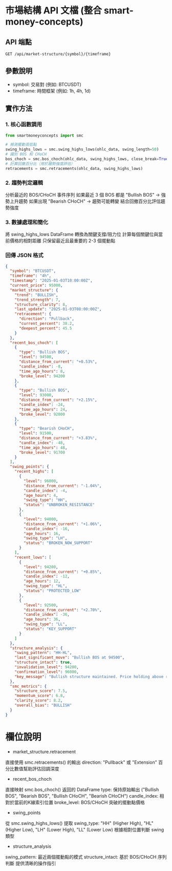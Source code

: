 # 市場結構 API 文檔 (整合 smart-money-concepts)

## API 端點

`GET /api/market-structure/{symbol}/{timeframe}`

## 參數說明

- symbol: 交易對 (例如: BTCUSDT)
- timeframe: 時間框架 (例如: 1h, 4h, 1d)

## 實作方法

### 1. 核心函數調用

```python
from smartmoneyconcepts import smc

# 檢測擺動高低點
swing_highs_lows = smc.swing_highs_lows(ohlc_data, swing_length=50)
# 識別 BOS 和 CHoCH
bos_choch = smc.bos_choch(ohlc_data, swing_highs_lows, close_break=True)
# 計算回撤百分比（用於趨勢強度評估）
retracements = smc.retracements(ohlc_data, swing_highs_lows)
```

### 2. 趨勢判定邏輯

分析最近的 BOS/CHoCH 事件序列
如果最近 3 個 BOS 都是 "Bullish BOS" → 強勢上升趨勢
如果出現 "Bearish CHoCH" → 趨勢可能轉變
結合回撤百分比評估趨勢強度

### 3. 數據處理和簡化

將 swing_highs_lows DataFrame 轉換為關鍵支撐/阻力位
計算每個關鍵位與當前價格的相對距離
只保留最近且最重要的 2-3 個擺動點

### 回傳 JSON 格式

```json
{
  "symbol": "BTCUSDT",
  "timeframe": "4h",
  "timestamp": "2025-01-03T10:00:00Z",
  "current_price": 95000,
  "market_structure": {
    "trend": "BULLISH",
    "trend_strength": 7,
    "structure_clarity": 8,
    "last_update": "2025-01-03T08:00:00Z",
    "retracement": {
      "direction": "Pullback",
      "current_percent": 38.2,
      "deepest_percent": 45.5
    }
  },
  "recent_bos_choch": [
    {
      "type": "Bullish BOS",
      "level": 94500,
      "distance_from_current": "+0.53%",
      "candle_index": -8,
      "time_ago_hours": 8,
      "broke_level": 94200
    },
    {
      "type": "Bullish BOS",
      "level": 93000,
      "distance_from_current": "+2.15%",
      "candle_index": -24,
      "time_ago_hours": 24,
      "broke_level": 92800
    },
    {
      "type": "Bearish CHoCH",
      "level": 91500,
      "distance_from_current": "+3.83%",
      "candle_index": -48,
      "time_ago_hours": 48,
      "broke_level": 91700
    }
  ],
  "swing_points": {
    "recent_highs": [
      {
        "level": 96000,
        "distance_from_current": "-1.04%",
        "candle_index": -4,
        "age_hours": 4,
        "swing_type": "HH",
        "status": "UNBROKEN_RESISTANCE"
      },
      {
        "level": 94000,
        "distance_from_current": "+1.06%",
        "candle_index": -16,
        "age_hours": 16,
        "swing_type": "LH",
        "status": "BROKEN_NOW_SUPPORT"
      }
    ],
    "recent_lows": [
      {
        "level": 94200,
        "distance_from_current": "+0.85%",
        "candle_index": -12,
        "age_hours": 12,
        "swing_type": "HL",
        "status": "PROTECTED_LOW"
      },
      {
        "level": 92500,
        "distance_from_current": "+2.70%",
        "candle_index": -36,
        "age_hours": 36,
        "swing_type": "LL",
        "status": "KEY_SUPPORT"
      }
    ]
  },
  "structure_analysis": {
    "swing_pattern": "HH-HL",
    "last_significant_move": "Bullish BOS at 94500",
    "structure_intact": true,
    "invalidation_level": 94200,
    "confirmation_level": 96000,
    "key_message": "Bullish structure maintained. Price holding above recent HL at 94200."
  },
  "smc_metrics": {
    "structure_score": 7.5,
    "momentum_score": 6.8,
    "clarity_score": 8.2,
    "overall_bias": "BULLISH"
  }
}
```

# 欄位說明

- market_structure.retracement

直接使用 smc.retracements() 的輸出
direction: "Pullback" 或 "Extension"
百分比數值幫助評估回調深度

- recent_bos_choch

直接映射 smc.bos_choch() 返回的 DataFrame
type: 保持原始輸出 ("Bullish BOS", "Bearish BOS", "Bullish CHoCH", "Bearish CHoCH")
candle_index: 相對於當前的K線索引位置
broke_level: BOS/CHoCH 突破的擺動點價格

- swing_points

從 smc.swing_highs_lows() 提取
swing_type: "HH" (Higher High), "HL" (Higher Low), "LH" (Lower High), "LL" (Lower Low)
根據相對位置判斷 swing 類型

- structure_analysis

swing_pattern: 最近兩個擺動點的模式
structure_intact: 基於 BOS/CHoCH 序列判斷
提供清晰的操作指引